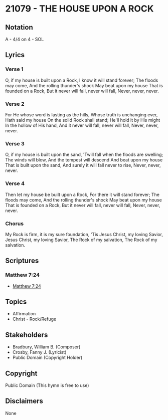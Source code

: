 # 21079 - THE HOUSE UPON A ROCK

## Notation

A - 4/4 on 4 - SOL

## Lyrics

### Verse 1

O, if my house is built upon a Rock, I know it will stand forever; The floods may come, And the rolling thunder's shock May beat upon my house That is founded on a Rock, But it never will fall, never will fall, Never, never, never.

### Verse 2

For He whose word is lasting as the hills, Whose truth is unchanging ever, Hath said my house On the solid Rock shall stand; He'll hold it by His might In the hollow of His hand, And it never will fall, never will fall, Never, never, never.

### Verse 3

O, if my house is built upon the sand, 'Twill fall when the floods are swelling; The winds will blow, And the tempest will descend And beat upon my house That is built upon the sand, And surely it will fall never to rise, Never, never, never.

### Verse 4

Then let my house be built upon a Rock, For there it will stand forever; The floods may come, And the rolling thunder's shock May beat upon my house That is founded on a Rock, But it never will fall, never will fall, Never, never, never.

### Chorus

My Rock is firm, it is my sure foundation, 'Tis Jesus Christ, my loving Savior, Jesus Christ, my loving Savior, The Rock of my salvation, The Rock of my salvation.


## Scriptures

### Matthew 7:24

- [Matthew 7:24](https://www.biblegateway.com/passage/?search=Matthew%207%3A24)


## Topics

- Affirmation
- Christ - Rock/Refuge

## Stakeholders

- Bradbury, William B. (Composer)
- Crosby, Fanny J. (Lyricist)
- Public Domain (Copyright Holder)

## Copyright

Public Domain
(This hymn is free to use)

## Disclaimers

None

